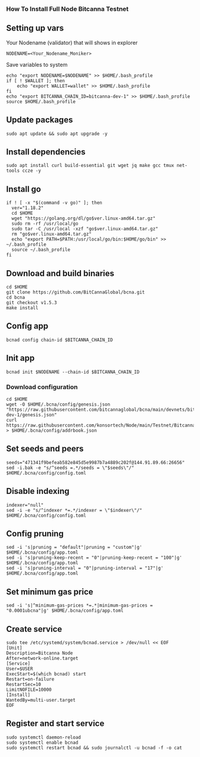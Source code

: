 ### How To Install Full Node Bitcanna Testnet

## Setting up vars
Your Nodename (validator) that will shows in explorer
```
NODENAME=<Your_Nodename_Moniker>
```

Save variables to system
```
echo "export NODENAME=$NODENAME" >> $HOME/.bash_profile
if [ ! $WALLET ]; then
	echo "export WALLET=wallet" >> $HOME/.bash_profile
fi
echo "export BITCANNA_CHAIN_ID=bitcanna-dev-1" >> $HOME/.bash_profile
source $HOME/.bash_profile
```

## Update packages
```
sudo apt update && sudo apt upgrade -y
```

## Install dependencies
```
sudo apt install curl build-essential git wget jq make gcc tmux net-tools ccze -y
```

## Install go
```
if ! [ -x "$(command -v go)" ]; then
  ver="1.18.2"
  cd $HOME
  wget "https://golang.org/dl/go$ver.linux-amd64.tar.gz"
  sudo rm -rf /usr/local/go
  sudo tar -C /usr/local -xzf "go$ver.linux-amd64.tar.gz"
  rm "go$ver.linux-amd64.tar.gz"
  echo "export PATH=$PATH:/usr/local/go/bin:$HOME/go/bin" >> ~/.bash_profile
  source ~/.bash_profile
fi
```

## Download and build binaries
```
cd $HOME
git clone https://github.com/BitCannaGlobal/bcna.git
cd bcna
git checkout v1.5.3
make install
```

## Config app
```
bcnad config chain-id $BITCANNA_CHAIN_ID
```

## Init app
```
bcnad init $NODENAME --chain-id $BITCANNA_CHAIN_ID
```

### Download configuration
```
cd $HOME
wget -O $HOME/.bcna/config/genesis.json "https://raw.githubusercontent.com/bitcannaglobal/bcna/main/devnets/bitcanna-dev-1/genesis.json"
curl https://raw.githubusercontent.com/konsortech/Node/main/Testnet/Bitcanna/addrbook.json > $HOME/.bcna/config/addrbook.json
```

## Set seeds and peers
```
seeds="471341f9befeab582e845d5e9987b7a4889c202f@144.91.89.66:26656"
sed -i.bak -e "s/^seeds =.*/seeds = \"$seeds\"/" $HOME/.bcna/config/config.toml
```

## Disable indexing
```
indexer="null"
sed -i -e "s/^indexer *=.*/indexer = \"$indexer\"/" $HOME/.bcna/config/config.toml
```

## Config pruning
```
sed -i 's|pruning = "default"|pruning = "custom"|g' $HOME/.bcna/config/app.toml
sed -i 's|pruning-keep-recent = "0"|pruning-keep-recent = "100"|g' $HOME/.bcna/config/app.toml
sed -i 's|pruning-interval = "0"|pruning-interval = "17"|g' $HOME/.bcna/config/app.toml
```

## Set minimum gas price
```
sed -i 's|^minimum-gas-prices *=.*|minimum-gas-prices = "0.0001ubcna"|g' $HOME/.bcna/config/app.toml
```

## Create service
```
sudo tee /etc/systemd/system/bcnad.service > /dev/null << EOF
[Unit]
Description=Bitcanna Node
After=network-online.target
[Service]
User=$USER
ExecStart=$(which bcnad) start
Restart=on-failure
RestartSec=10
LimitNOFILE=10000
[Install]
WantedBy=multi-user.target
EOF
```

## Register and start service
```
sudo systemctl daemon-reload
sudo systemctl enable bcnad
sudo systemctl restart bcnad && sudo journalctl -u bcnad -f -o cat
```
